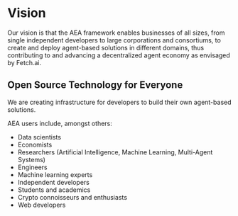 # Vision

Our vision is that the AEA framework enables businesses of all sizes, from single independent developers to large corporations and consortiums, to create and deploy agent-based solutions in different domains, thus contributing to and advancing a decentralized agent economy as envisaged by Fetch.ai.

## Open Source Technology for Everyone

We are creating infrastructure for developers to build their own agent-based solutions.

AEA users include, amongst others:

- Data scientists
- Economists
- Researchers (Artificial Intelligence, Machine Learning, Multi-Agent Systems)
- Engineers
- Machine learning experts
- Independent developers
- Students and academics
- Crypto connoisseurs and enthusiasts
- Web developers
